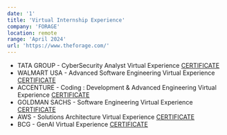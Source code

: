 ```yaml
---
date: '1'
title: 'Virtual Internship Experience'
company: 'FORAGE'
location: remote
range: 'April 2024'
url: 'https://www.theforage.com/'
---
```


- TATA GROUP - CyberSecurity Analyst Virtual Experience [CERTIFICATE](https://joshuasportfolio.blob.core.windows.net/certificates/Tata%20Group_certificate.pdf?sp=r&st=2024-04-20T10:15:08Z&se=2100-04-20T18:15:08Z&spr=https&sv=2022-11-02&sr=b&sig=DJab1ciri3aLhFm2meHf6NIrW7YVR%2B4z2LTQwY3ruro%3D)
- WALMART USA - Advanced Software Engineering Virtual Experience [CERTIFICATE](https://joshuasportfolio.blob.core.windows.net/certificates/Walmart%20USA_certificate.pdf?sp=r&st=2024-04-20T10:15:44Z&se=2100-04-20T18:15:44Z&spr=https&sv=2022-11-02&sr=b&sig=%2FcSwNTUm5UPm8kWiS5dwou8vLVxm7d5OqjQyGrKaSoE%3D)
- ACCENTURE - Coding : Development & Advanced Engineering Virtual Experience [CERTIFICATE](https://joshuasportfolio.blob.core.windows.net/certificates/Accenture%20North%20America_certificate.pdf?sp=r&st=2024-04-20T10:13:58Z&se=2100-04-20T18:13:58Z&spr=https&sv=2022-11-02&sr=b&sig=H3%2B9FXBRUzqA6MVqmQ6a02bihQiq7rgmn%2BsOg0CGpEY%3D)
- GOLDMAN SACHS - Software Engineering Virtual Experience [CERTIFICATE](https://joshuasportfolio.blob.core.windows.net/certificates/Goldman%20Sachs_certificate.pdf?sp=r&st=2024-04-20T16:54:46Z&se=2100-04-21T00:54:46Z&spr=https&sv=2022-11-02&sr=b&sig=HslvkiSRTZ6KqE3L945phRN1sMWrub%2BIJa%2FJbCHOOtI%3D)
- AWS - Solutions Architecture Virtual Experience [CERTIFICATE](https://joshuasportfolio.blob.core.windows.net/certificates/AWS%20APAC_certificate.pdf?sp=r&st=2024-04-20T17:06:48Z&se=2100-04-21T01:06:48Z&spr=https&sv=2022-11-02&sr=b&sig=vRBQ9hz2krerKMVQ91%2FvcCzkZvyL9h4jDQ6qtvqCO9M%3D)
- BCG - GenAI Virtual Experience [CERTIFICATE](https://joshuasportfolio.blob.core.windows.net/certificates/BCG_certificate.pdf?sp=r&st=2024-04-20T17:24:29Z&se=2100-04-21T01:24:29Z&spr=https&sv=2022-11-02&sr=b&sig=UwDBEflG34NY7xwN1DlpXXZLf0qCEUeeoTbHd1QjFF0%3D)
